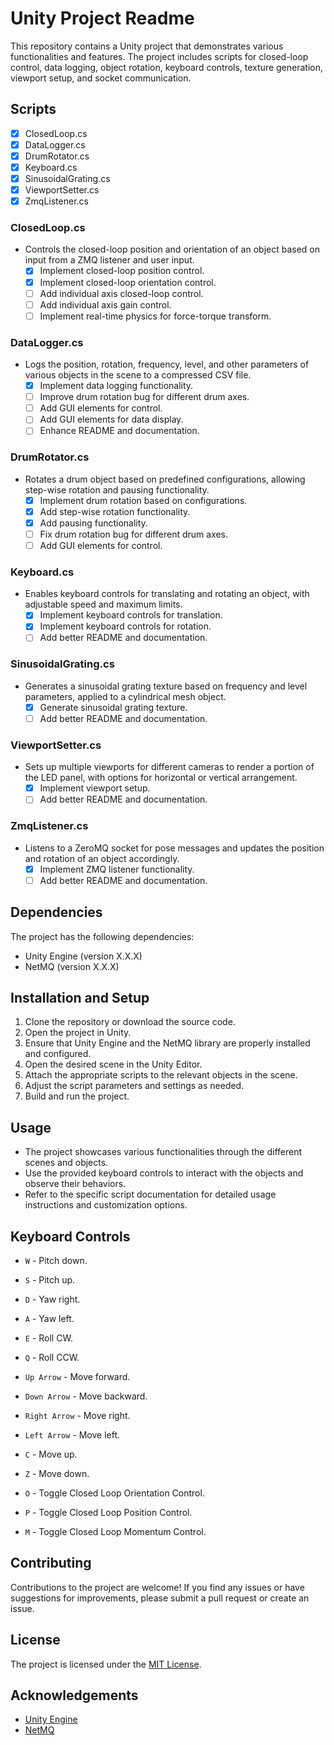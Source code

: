 # Unity Project Readme

This repository contains a Unity project that demonstrates various functionalities and features. The project includes scripts for closed-loop control, data logging, object rotation, keyboard controls, texture generation, viewport setup, and socket communication.

## Scripts

- [x] ClosedLoop.cs
- [x] DataLogger.cs
- [x] DrumRotator.cs
- [x] Keyboard.cs
- [x] SinusoidalGrating.cs
- [x] ViewportSetter.cs
- [x] ZmqListener.cs

### ClosedLoop.cs

- Controls the closed-loop position and orientation of an object based on input from a ZMQ listener and user input.
  - [x] Implement closed-loop position control.
  - [x] Implement closed-loop orientation control.
  - [ ] Add individual axis closed-loop control.
  - [ ] Add individual axis gain control.
  - [ ] Implement real-time physics for force-torque transform.

### DataLogger.cs

- Logs the position, rotation, frequency, level, and other parameters of various objects in the scene to a compressed CSV file.
  - [x] Implement data logging functionality.
  - [ ] Improve drum rotation bug for different drum axes.
  - [ ] Add GUI elements for control.
  - [ ] Add GUI elements for data display.
  - [ ] Enhance README and documentation.

### DrumRotator.cs

- Rotates a drum object based on predefined configurations, allowing step-wise rotation and pausing functionality.
  - [x] Implement drum rotation based on configurations.
  - [x] Add step-wise rotation functionality.
  - [x] Add pausing functionality.
  - [ ] Fix drum rotation bug for different drum axes.
  - [ ] Add GUI elements for control.

### Keyboard.cs

- Enables keyboard controls for translating and rotating an object, with adjustable speed and maximum limits.
  - [x] Implement keyboard controls for translation.
  - [x] Implement keyboard controls for rotation.
  - [ ] Add better README and documentation.

### SinusoidalGrating.cs

- Generates a sinusoidal grating texture based on frequency and level parameters, applied to a cylindrical mesh object.
  - [x] Generate sinusoidal grating texture.
  - [ ] Add better README and documentation.

### ViewportSetter.cs

- Sets up multiple viewports for different cameras to render a portion of the LED panel, with options for horizontal or vertical arrangement.
  - [x] Implement viewport setup.
  - [ ] Add better README and documentation.

### ZmqListener.cs

- Listens to a ZeroMQ socket for pose messages and updates the position and rotation of an object accordingly.
  - [x] Implement ZMQ listener functionality.
  - [ ] Add better README and documentation.

## Dependencies

The project has the following dependencies:

- Unity Engine (version X.X.X)
- NetMQ (version X.X.X)

## Installation and Setup

1. Clone the repository or download the source code.
2. Open the project in Unity.
3. Ensure that Unity Engine and the NetMQ library are properly installed and configured.
4. Open the desired scene in the Unity Editor.
5. Attach the appropriate scripts to the relevant objects in the scene.
6. Adjust the script parameters and settings as needed.
7. Build and run the project.

## Usage

- The project showcases various functionalities through the different scenes and objects.
- Use the provided keyboard controls to interact with the objects and observe their behaviors.
- Refer to the specific script documentation for detailed usage instructions and customization options.

## Keyboard Controls

- `W` - Pitch down.
- `S` - Pitch up.
- `D` - Yaw right.
- `A` - Yaw left.
- `E` - Roll CW.
- `Q` - Roll CCW.
- `Up Arrow` - Move forward.
- `Down Arrow` - Move backward.
- `Right Arrow` - Move right.
- `Left Arrow` - Move left.
- `C` - Move up.
- `Z` - Move down.

- `O` - Toggle Closed Loop Orientation Control.
- `P` - Toggle Closed Loop Position Control.
- `M` - Toggle Closed Loop Momentum Control.



## Contributing

Contributions to the project are welcome! If you find any issues or have suggestions for improvements, please submit a pull request or create an issue.

## License

The project is licensed under the [MIT License](LICENSE).

## Acknowledgements

- [Unity Engine](https://unity.com/)
- [NetMQ](https://github.com/zeromq/netmq)
